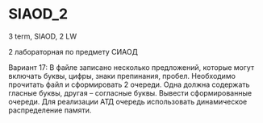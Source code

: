 # SIAOD_2
3 term, SIAOD, 2 LW

2 лабораторная по предмету СИАОД

Вариант 17:
В файле записано несколько предложений, которые могут включать буквы, цифры, знаки препинания, пробел. Необходимо прочитать файл и сформировать 2 очереди. Одна должна содержать гласные буквы, другая – согласные буквы. Вывести сформированные очереди.
	Для реализации АТД очередь использовать динамическое распределение памяти.

